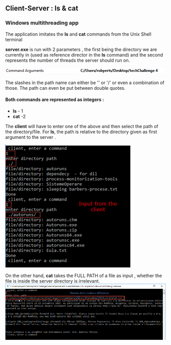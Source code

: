 ## Client-Server : ls & cat
### Windows multithreading app

The application imitates the **ls** and **cat** commands from the Unix Shell terminal 

**server.exe** is run with 2 parameters , the first being the directory we are currently in (used as reference director in the **ls** command) and the second represents the number of threads the server should run on.

![server parameters](https://github.com/robyerts/Client-Server-ls-cat/blob/master/serverParameters.png)

The slashes in the path name can either be '\' or '/' or even a combination of those. The path can even be put between double quotes.

#### Both commands are represented as integers :

- **ls** - 1
- **cat** -2

The **client** will have to enter one of the above and then select the path of the directory/file.
For **ls**, the path is relative to the directory given as first argument to the server .

![ls sample](https://github.com/robyerts/Client-Server-ls-cat/blob/master/ls-run-sample.png)

On the other hand, **cat** takes the FULL PATH of a file as input , whether the file is inside the server directory is irrelevant.
![cat sample](https://github.com/robyerts/Client-Server-ls-cat/blob/master/slashes.png)



